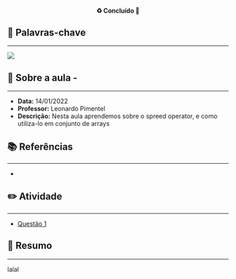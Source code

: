 <h4 align="center"> 
♻️ Concluído 🚀
</h4>

## 🔑 Palavras-chave
---

![](https://img.shields.io/static/v1?label&message=lalspreed_operatorala&color=red)

## 📖 Sobre a aula - 
---

-  **Data:** 14/01/2022
-  **Professor:** Leonardo Pimentel
-  **Descrição:** Nesta aula aprendemos sobre o spreed operator, e como utiliza-lo em conjunto de arrays

## 📚 Referências
---

- []()

## ✏️ Atividade
---

- [Questão 1](questoes/)

## 📒 Resumo
---

lalal
